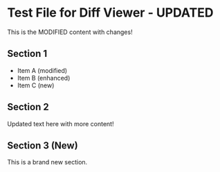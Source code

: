 # Test File for Diff Viewer - UPDATED

This is the MODIFIED content with changes!

## Section 1
- Item A (modified)
- Item B (enhanced)
- Item C (new)

## Section 2
Updated text here with more content!

## Section 3 (New)
This is a brand new section.